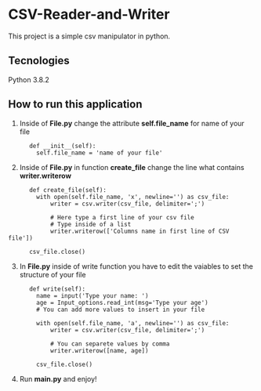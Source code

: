 # CSV-Reader-and-Writer

This project is a simple csv manipulator in python.

## Tecnologies

Python 3.8.2

## How to run this application

1. Inside of **File.py** change the attribute **self.file_name** for name of your file
  ```
        def __init__(self):
          self.file_name = 'name of your file'
  ```
2. Inside of **File.py** in function **create_file** change the line what contains **writer.writerow**
  ```
        def create_file(self):
          with open(self.file_name, 'x', newline='') as csv_file:
              writer = csv.writer(csv_file, delimiter=';')

              # Here type a first line of your csv file
              # Type inside of a list
              writer.writerow(['Columns name in first line of CSV file'])

        csv_file.close()
  ```
3. In **File.py** inside of write function you have to edit the vaiables to set the structure of your file
  ```
        def write(self):
          name = input('Type your name: ')
          age = Input_options.read_int(msg='Type your age')
          # You can add more values to insert in your file

          with open(self.file_name, 'a', newline='') as csv_file:
              writer = csv.writer(csv_file, delimiter=';')
              
              # You can separete values by comma
              writer.writerow([name, age])

          csv_file.close()
  ```
4. Run **main.py** and enjoy!


